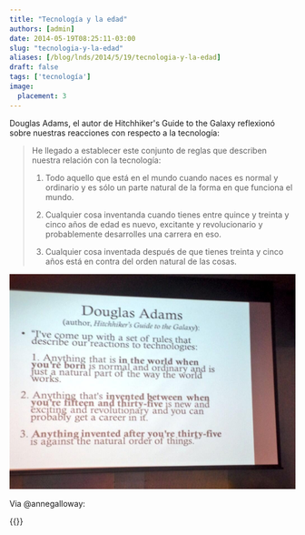 ```yaml
---
title: "Tecnología y la edad"
authors: [admin]
date: 2014-05-19T08:25:11-03:00
slug: "tecnologia-y-la-edad"
aliases: [/blog/lnds/2014/5/19/tecnologia-y-la-edad]
draft: false
tags: ['tecnología']
image:
  placement: 3
---
```


Douglas Adams, el autor de Hitchhiker\'s Guide to the Galaxy reflexionó
sobre nuestras reacciones con respecto a la tecnología:

> He llegado a establecer este conjunto de reglas que describen nuestra
> relación con la tecnología:
>
> 1. Todo aquello que está en el mundo cuando naces es normal y
>     ordinario y es sólo un parte natural de la forma en que funciona
>     el mundo.
>
> 2. Cualquier cosa inventanda cuando tienes entre quince y treinta y
>     cinco años de edad es nuevo, excitante y revolucionario y
>     probablemente desarrolles una carrera en eso.
>
> 3. Cualquier cosa inventada después de que tienes treinta y cinco
>     años está en contra del orden natural de las cosas.

![](tecnologia_adams.jpg)

Via @annegalloway:

{{<x user="annegalloway" id="443280506063319040">}}
